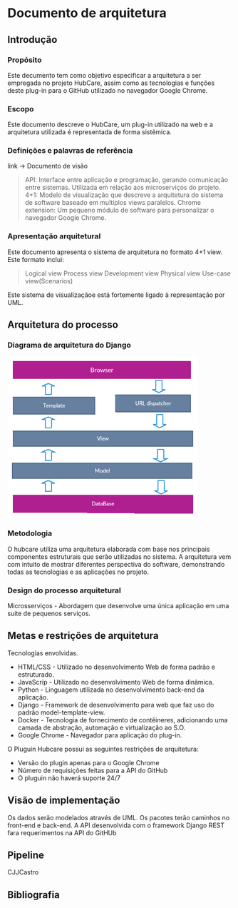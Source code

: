 # Documento de arquitetura

## Introdução

### Propósito
Este decumento tem como objetivo especificar a arquitetura a ser empregada no projeto HubCare, assim como as tecnologias e
funções deste plug-in para o GitHub utilizado no navegador Google Chrome.

### Escopo
Este documento descreve o HubCare, um plug-in utilizado na web e a arquitetura utilizada é representada de forma sistêmica.

### Definições e palavras de referência
link -> Documento de visão

>API: Interface entre aplicação e programação, gerando comunicação entre sistemas. Utilizada em relação aos microserviços do projeto.
>4+1: Modelo de visualização que descreve a arquitetura do sistema de software baseado em multíplos views paralelos.
>Chrome extension: Um pequeno módulo de software para personalizar o navegador Google Chrome.

### Apresentação arquitetural
Este documento apresenta o sistema de arquitetura no formato 4+1 view. Este formato inclui:
>Logical view
>Process view
>Development view
>Physical view
>Use-case view(Scenarios) 

Este sistema de visualizaçãoe está fortemente ligado à representação por UML.


## Arquitetura do processo

### Diagrama de arquitetura do Django

![Diagrama de arquitetura Django](Django.png)

### Metodologia

O hubcare utiliza uma arquitetura elaborada com base 
nos principais componentes estruturais que serão utilizadas no sistema. A arquitetura vem com intuito de mostrar diferentes perspectiva do software, demonstrando todas as tecnologias e as aplicações no projeto.



### Design do processo arquitetural


Microsserviços - Abordagem que desenvolve uma única aplicação em uma suite de pequenos serviços.

## Metas e restrições de arquitetura

Tecnologias envolvidas.

* HTML/CSS - Utilizado no desenvolvimento Web de forma padrão e estruturado.
* JavaScrip - Utilizado no desenvolvimento Web de forma dinâmica.
* Python - Linguagem utilizada no desenvolvimento back-end da aplicação.
* Django - Framework de desenvolvimento para web que faz uso do padrão model-template-view.
* Docker - Tecnologia de fornecimento de contêineres, adicionando uma camada de abstração, automação e virtualização ao S.O.
* Google Chrome - Navegador para aplicação do plug-in.

O Pluguin Hubcare possui as seguintes restrições de arquitetura:


* Versão do plugin apenas para o Google Chrome
* Número de requisições feitas para a API do GitHub
* O pluguin não haverá suporte 24/7




## Visão de implementação


Os dados serão modelados através de UML.
Os pacotes terão caminhos no front-end e back-end.
A API desenvolvida com o framework Django REST fara requerimentos 
na API do GitHUb

## Pipeline
CJJCastro

## Bibliografia